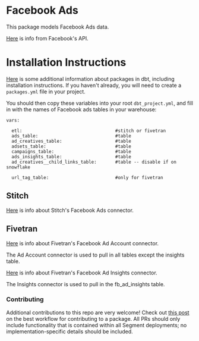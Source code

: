 
# Facebook Ads

This package models Facebook Ads data.

[Here](https://developers.facebook.com/docs/marketing-api/using-the-api) is info
from Facebook's API.

# Installation Instructions

[Here](https://docs.getdbt.com/docs/package-management) is some additional 
information about packages in dbt, including installation instructions. 
If you haven't already, you will need to create a `packages.yml` file in your project.

You should then copy these variables into your root `dbt_project.yml`, and fill in with the names of Facebook ads tables in your warehouse:
```
vars:

  etl:                                   #stitch or fivetran
  ads_table:                             #table
  ad_creatives_table:                    #table
  adsets_table:                          #table
  campaigns_table:                       #table
  ads_insights_table:                    #table
  ad_creatives__child_links_table:       #table -- disable if on snowflake

  url_tag_table:                         #only for fivetran
```

## Stitch

[Here](https://www.stitchdata.com/docs/integrations/saas/facebook-ads) 
is info about Stitch's Facebook Ads connector.

## Fivetran

[Here](https://fivetran.com/docs/applications/facebook-ad-account) 
is info about Fivetran's Facebook Ad Account connector.

The Ad Account connector is used to pull in all tables except the insights table.

[Here](https://fivetran.com/docs/applications/facebook-ads-insights) 
is info about Fivetran's Facebook Ad Insights connector.

The Insights connector is used to pull in the fb_ad_insights table.

### Contributing
Additional contributions to this repo are very welcome! Check out [this post](https://discourse.getdbt.com/t/contributing-to-a-dbt-package/657) on the best workflow for contributing to a package. All PRs should only include functionality that is contained within all Segment deployments; no implementation-specific details should be included.